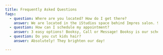 ```yaml
---
title: Frequently Asked Questions
faqs:
  - question: Where are you located? How do I get there?
    answer: We are located in the iStudios space behind Impres salon. 901 W Front Street, Suite B Studio 5, Traverse City, MI 49684
  - question: How can I schedule my appointment?
    answer: 3 easy options! Booksy, Call or Message! Booksy is our scheduling app, you can download and book here. Our phone number is 231-620-9251. Use our Contact form to send a message!
  - question: Do you cut kids hair?
    answer: Absolutely! They brighten our day!

---
```


